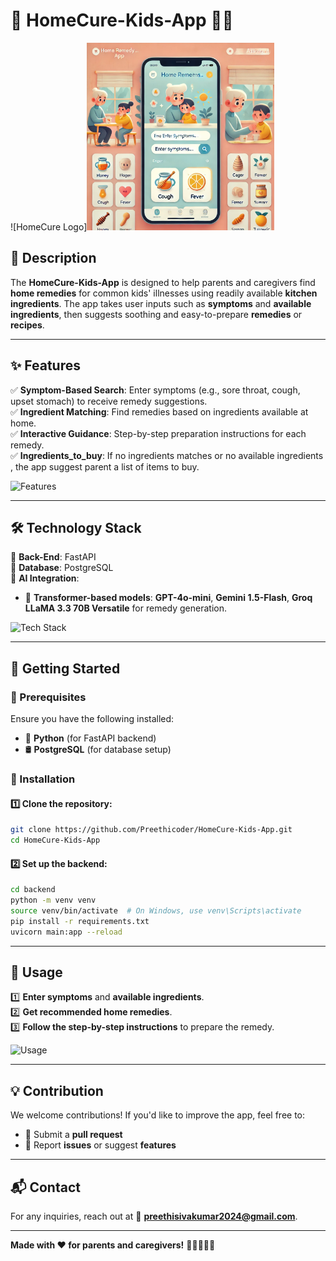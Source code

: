 # 🌿 HomeCure-Kids-App 🏡👶

![HomeCure Logo]<img src="images/logo.webp" alt="Alt text" width="300">

## 📝 Description
The **HomeCure-Kids-App** is designed to help parents and caregivers find **home remedies** for common kids' illnesses using readily available **kitchen ingredients**. The app takes user inputs such as **symptoms** and **available ingredients**, then suggests soothing and easy-to-prepare **remedies** or **recipes**.

---

## ✨ Features
✅ **Symptom-Based Search**: Enter symptoms (e.g., sore throat, cough, upset stomach) to receive remedy suggestions.  
✅ **Ingredient Matching**: Find remedies based on ingredients available at home.  
✅ **Interactive Guidance**: Step-by-step preparation instructions for each remedy.  
✅ **Ingredients_to_buy**: If no ingredients matches or no available ingredients , the app suggest parent a list of items to buy.

![Features](https://via.placeholder.com/600x300?text=App+Features)

---

## 🛠️ Technology Stack
📌 **Back-End**: FastAPI  
📌 **Database**: PostgreSQL  
📌 **AI Integration**:
- 🤖 **Transformer-based models**: **GPT-4o-mini**, **Gemini 1.5-Flash**, **Groq LLaMA 3.3 70B Versatile** for remedy generation.


![Tech Stack](https://via.placeholder.com/600x300?text=Technology+Stack)

---

## 🚀 Getting Started

### 📌 Prerequisites
Ensure you have the following installed:
- 🐍 **Python** (for FastAPI backend)
- 🛢 **PostgreSQL** (for database setup)

### 🔧 Installation
#### 1️⃣ Clone the repository:
```sh
git clone https://github.com/Preethicoder/HomeCure-Kids-App.git
cd HomeCure-Kids-App
```

#### 2️⃣ Set up the backend:
```sh
cd backend
python -m venv venv
source venv/bin/activate  # On Windows, use venv\Scripts\activate
pip install -r requirements.txt
uvicorn main:app --reload
```

---

## 📌 Usage
1️⃣ **Enter symptoms** and **available ingredients**.  
2️⃣ **Get recommended home remedies**.  
3️⃣ **Follow the step-by-step instructions** to prepare the remedy.  

![Usage](https://via.placeholder.com/600x300?text=How+to+Use+the+App)

---

## 💡 Contribution
We welcome contributions! If you'd like to improve the app, feel free to:
- 🔹 Submit a **pull request**
- 🔹 Report **issues** or suggest **features**

---

## 📬 Contact
For any inquiries, reach out at 📧 **[preethisivakumar2024@gmail.com](mailto:preethisivakumar2024@gmail.com)**.

---

**Made with ❤️ for parents and caregivers!** 🌸👨‍👩‍👧‍👦
